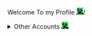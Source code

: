 Welcome To my Profile <img src="./head.png" width="16" height="16">!
<details>
<summary>Other Accounts <img src="./head.png" height="16" width="16" /></summary>

Here is icons for tags:
* <img src="./carrot.webp" height="16" width="16" /> for old accounts
* <img src="./red_beaker.webp" height="16" width="16" /> for uncommon profiles
* <img src="./green_book.webp" height="16" width="16" /> I don’t know

Accounts:
* [Scratch <img src="./carrot.webp" height="16" width="16" />](https://scratch.mit.edu/users/Noah-001122/)
*
</details>
